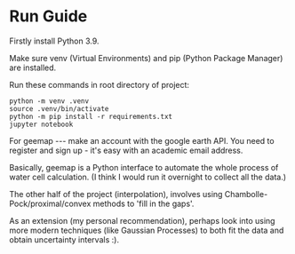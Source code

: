 # Run Guide

Firstly install Python 3.9.

Make sure venv (Virtual Environments) and pip (Python Package Manager) are installed.


Run these commands in root directory of project:
```
python -m venv .venv
source .venv/bin/activate
python -m pip install -r requirements.txt
jupyter notebook
```

For geemap --- make an account with the google earth API. You need to register and sign up - it's easy with an academic email address.

Basically, geemap is a Python interface to automate the whole process of water cell calculation. (I think I would run it overnight to collect all the data.)

The other half of the project (interpolation), involves using Chambolle-Pock/proximal/convex methods to 'fill in the gaps'.


As an extension (my personal recommendation), perhaps look into using more modern techniques (like Gaussian Processes) to both fit the data and obtain uncertainty intervals :).